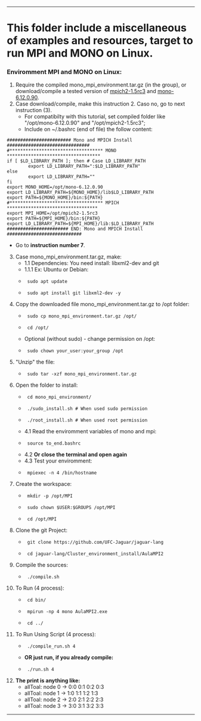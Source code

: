 ----

# This folder include a miscellaneous of examples and resources, target to run **MPI** and **MONO** on Linux.
### Enviromment MPI and MONO on Linux:
1. Require the compiled mono_mpi_environment.tar.gz (in the group), or download/compile a tested version of [mpich2-1.5rc3](https://www.mpich.org/static/downloads/1.5rc3/mpich2-1.5rc3.tar.gz) and [mono-6.12.0.90](https://github.com/mono/mono/archive/refs/tags/mono-6.12.0.90.tar.gz).
2. Case download/compile, make this instruction 2. Caso no, go to next instruction (3).
     * For compatibilty with this tutorial, set compiled folder like "/opt/mono-6.12.0.90" and "/opt/mpich2-1.5rc3";
     * Include on ~/.bashrc (end of file) the follow content:
<pre><code>######################## Mono and MPICH Install ###############################
#*********************************** MONO ***********************************
if [ $LD_LIBRARY_PATH ]; then # Case LD_LIBRARY_PATH
        export LD_LIBRARY_PATH=":$LD_LIBRARY_PATH"
else
        export LD_LIBRARY_PATH=""
fi
export MONO_HOME=/opt/mono-6.12.0.90
export LD_LIBRARY_PATH=${MONO_HOME}/lib$LD_LIBRARY_PATH
export PATH=${MONO_HOME}/bin:${PATH}
#*********************************** MPICH **********************************
export MPI_HOME=/opt/mpich2-1.5rc3
export PATH=${MPI_HOME}/bin:${PATH}
export LD_LIBRARY_PATH=${MPI_HOME}/lib:$LD_LIBRARY_PATH
####################### END: Mono and MPICH Install ############################</code></pre>
- Go to **instruction number 7**.

3. Case mono_mpi_environment.tar.gz, make:
     - 1.1 Dependencies: You need install: libxml2-dev and git
     - 1.1.1 Ex: Ubuntu or Debian: 
     *      sudo apt update
     *      sudo apt install git libxml2-dev -y
4. Copy the downloaded file mono_mpi_environment.tar.gz to /opt folder:
     *      sudo cp mono_mpi_environment.tar.gz /opt/
     *      cd /opt/
     * Optional (without sudo) - change permission on /opt:
     *      sudo chown your_user:your_group /opt
5. "Unzip" the file:
     *      sudo tar -xzf mono_mpi_environment.tar.gz
6. Open the folder to install:
     *      cd mono_mpi_environment/
     *      ./sudo_install.sh # When used sudo permission
     *      ./root_install.sh # When used root permission
     - 4.1 Read the enviromment variables of mono and mpi:
     *      source to_end.bashrc
     - 4.2 **Or close the terminal and open again**
     - 4.3 Test your enviromment:
     *      mpiexec -n 4 /bin/hostname
7. Create the workspace:
     *      mkdir -p /opt/MPI
     *      sudo chown $USER:$GROUPS /opt/MPI
     *      cd /opt/MPI
8. Clone the git Project:
     *      git clone https://github.com/UFC-Jaguar/jaguar-lang
     *      cd jaguar-lang/Cluster_environment_install/AulaMPI2
9. Compile the sources:
     *      ./compile.sh
10. To Run (4 process):
     *      cd bin/
     *      mpirun -np 4 mono AulaMPI2.exe
     *      cd ../
11. To Run Using Script (4 process):
     *      ./compile_run.sh 4
     - **OR just run, if you already compile:**
     *      ./run.sh 4

12. **The print is anything like:**
     * allToal: node 0 -> 0:0 0:1 0:2 0:3
     * allToal: node 1 -> 1:0 1:1 1:2 1:3
     * allToal: node 2 -> 2:0 2:1 2:2 2:3
     * allToal: node 3 -> 3:0 3:1 3:2 3:3

----
